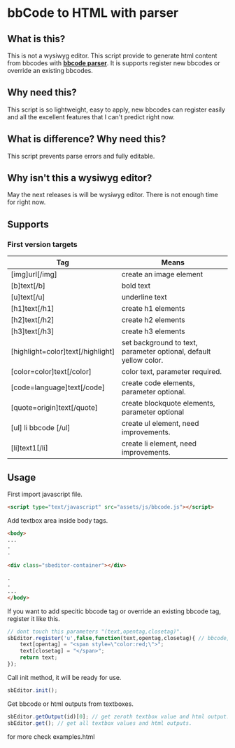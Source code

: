 # bbCode to HTML with parser

## What is this?
This is not a wysiwyg editor. This script provide to generate html content from bbcodes with <ins>**bbcode parser**</ins>. It is supports register new bbcodes or override an existing bbcodes.

## Why need this?
This script is so lightweight, easy to apply, new bbcodes can register easily and all the excellent features that I can't predict right now.

## What is difference? Why need this?
This script prevents parse errors and fully editable.

## Why isn't this a wysiwyg editor?
May the next releases is will be wysiwyg editor. There is not enough time for right now.

## Supports
### First version targets
| Tag | Means |
|--|--|
| [img]url[/img] | create an image element |
| [b]text[/b] | bold text |
| [u]text[/u] | underline text |
| [h1]text[/h1] | create h1 elements |
| [h2]text[/h2] | create h2 elements |
| [h3]text[/h3] | create h3 elements |
| [highlight=color]text[/highlight] | set background to text, parameter optional, default yellow color. |
| [color=color]text[/color] | color text, parameter required. |
| [code=language]text[/code] | create code elements, parameter optional. |
| [quote=origin]text[/quote] | create blockquote elements, parameter optional |
| [ul] li bbcode [/ul] | create ul element, need improvements. |
| [li]text1[/li] | create li element, need improvements. |

## Usage
First import javascript file.
``` html
<script type="text/javascript" src="assets/js/bbcode.js"></script>
```

Add textbox area inside body tags.
```html
<body>
...
.
.

<div class="sbeditor-container"></div>

.
.
...
</body>
```
If you want to add specitic bbcode tag or override an existing bbcode tag, register it like this.

``` javascript
// dont touch this parameters "(text,opentag,closetag)".
sbEditor.register('u',false,function(text,opentag,closetag){ // bbcode, parameter required boolean, function
	text[opentag] = "<span style=\"color:red;\">";
	text[closetag] = "</span>";
	return text;
});
``` 
Call init method, it will be ready for use.
``` javascript
sbEditor.init();
``` 
Get bbcode or html outputs from textboxes.

``` javascript
sbEditor.getOutput(id)[0]; // get zeroth textbox value and html output. it will return as array. first element is textbox value. the second value is html output.
sbEditor.get(); // get all textbox values and html outputs.
```

for more check examples.html
